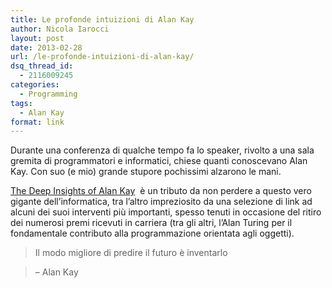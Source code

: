 ```yaml
---
title: Le profonde intuizioni di Alan Kay
author: Nicola Iarocci
layout: post
date: 2013-02-28
url: /le-profonde-intuizioni-di-alan-kay/
dsq_thread_id:
  - 2116009245
categories:
  - Programming
tags:
  - Alan Kay
format: link
---
```

Durante una conferenza di qualche tempo fa lo speaker, rivolto a una sala gremita di programmatori e informatici, chiese quanti conoscevano Alan Kay. Con suo (e mio) grande stupore pochissimi alzarono le mani.

<a title="The Deep Insights of Alan Key" href="http://mythz.servicestack.net/blog/2013/02/27/the-deep-insights-of-alan-kay/" target="_blank">The Deep Insights of Alan Kay</a>  è un tributo da non perdere a questo vero gigante dell&#8217;informatica, tra l&#8217;altro impreziosito da una selezione di link ad alcuni dei suoi interventi più importanti, spesso tenuti in occasione del ritiro dei numerosi premi ricevuti in carriera (tra gli altri, l&#8217;Alan Turing per il fondamentale contributo alla programmazione orientata agli oggetti).

> Il modo migliore di predire il futuro è inventarlo
  
> &#8211; Alan Kay
